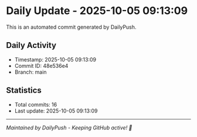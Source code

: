 # Daily Update - 2025-10-05 09:13:09

This is an automated commit generated by DailyPush.

## Daily Activity
- Timestamp: 2025-10-05 09:13:09
- Commit ID: 48e536e4
- Branch: main

## Statistics
- Total commits: 16
- Last update: 2025-10-05 09:13:09

---
*Maintained by DailyPush - Keeping GitHub active! 🚀*
